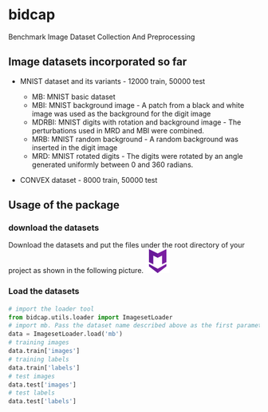 # bidcap
Benchmark Image Dataset Collection And Preprocessing

## Image datasets incorporated so far

* MNIST dataset and its variants - 12000 train, 50000 test
    * MB: MNIST basic dataset
    * MBI: MNIST background image - A patch from a black and white image was used as the background for the digit image
    * MDRBI: MNIST digits with rotation and background image - The perturbations used in MRD and MBI were combined.
    * MRB: MNIST random background - A random background was inserted in the digit image
    * MRD: MNIST rotated digits - The digits were rotated by an angle generated uniformly between 0 and 360 radians.
    
* CONVEX dataset - 8000 train, 50000 test

## Usage of the package

### download the datasets

Download the datasets and put the files under the root directory of your project as shown in the following picture. 
![alt text](https://github.com/adam-p/markdown-here/raw/master/src/common/images/icon48.png "Datasets file structure")

### Load the datasets
```python
# import the loader tool
from bidcap.utils.loader import ImagesetLoader
# import mb. Pass the dataset name described above as the first parameter
data = ImagesetLoader.load('mb')
# training images
data.train['images']
# training labels
data.train['labels']
# test images
data.test['images']
# test labels
data.test['labels']
```
